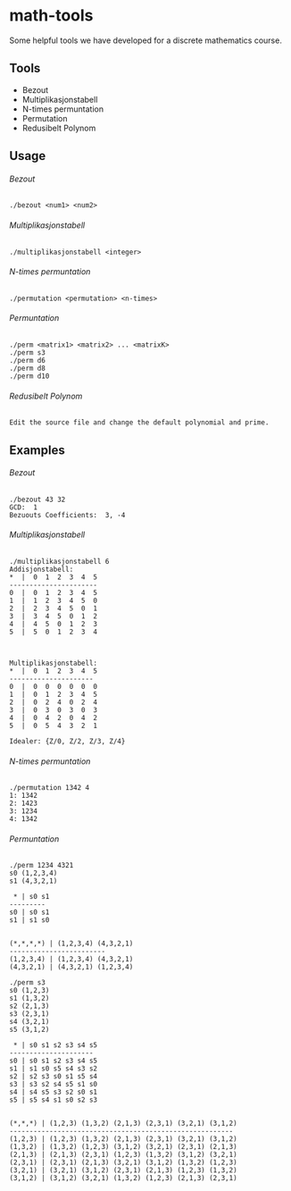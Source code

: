 # math-tools
Some helpful tools we have developed for a discrete mathematics course.

## Tools
* Bezout
* Multiplikasjonstabell
* N-times permuntation
* Permutation
* Redusibelt Polynom

## Usage
###### Bezout
```
./bezout <num1> <num2>
```

###### Multiplikasjonstabell
```
./multiplikasjonstabell <integer>
```

###### N-times permuntation
```
./permutation <permutation> <n-times>
```

###### Permuntation
```
./perm <matrix1> <matrix2> ... <matrixK>
./perm s3
./perm d6
./perm d8
./perm d10
```

###### Redusibelt Polynom
```
Edit the source file and change the default polynomial and prime.
```

## Examples
###### Bezout
```
./bezout 43 32
GCD:  1
Bezuouts Coefficients:  3, -4
```

###### Multiplikasjonstabell
```
./multiplikasjonstabell 6
Addisjonstabell:
*  |  0  1  2  3  4  5
----------------------
0  |  0  1  2  3  4  5
1  |  1  2  3  4  5  0
2  |  2  3  4  5  0  1
3  |  3  4  5  0  1  2
4  |  4  5  0  1  2  3
5  |  5  0  1  2  3  4



Multiplikasjonstabell:
*  |  0  1  2  3  4  5  
---------------------
0  |  0  0  0  0  0  0  
1  |  0  1  2  3  4  5  
2  |  0  2  4  0  2  4  
3  |  0  3  0  3  0  3  
4  |  0  4  2  0  4  2  
5  |  0  5  4  3  2  1  

Idealer: {Z/0, Z/2, Z/3, Z/4}
```

###### N-times permuntation
```
./permutation 1342 4
1: 1342
2: 1423
3: 1234
4: 1342
```

###### Permuntation
```
./perm 1234 4321
s0 (1,2,3,4)
s1 (4,3,2,1)

 * | s0 s1 
---------
s0 | s0 s1 
s1 | s1 s0 


(*,*,*,*) | (1,2,3,4) (4,3,2,1) 
------------------------
(1,2,3,4) | (1,2,3,4) (4,3,2,1) 
(4,3,2,1) | (4,3,2,1) (1,2,3,4) 

```
```
./perm s3
s0 (1,2,3)
s1 (1,3,2)
s2 (2,1,3)
s3 (2,3,1)
s4 (3,2,1)
s5 (3,1,2)

 * | s0 s1 s2 s3 s4 s5 
---------------------
s0 | s0 s1 s2 s3 s4 s5 
s1 | s1 s0 s5 s4 s3 s2 
s2 | s2 s3 s0 s1 s5 s4 
s3 | s3 s2 s4 s5 s1 s0 
s4 | s4 s5 s3 s2 s0 s1 
s5 | s5 s4 s1 s0 s2 s3 


(*,*,*) | (1,2,3) (1,3,2) (2,1,3) (2,3,1) (3,2,1) (3,1,2) 
--------------------------------------------------------
(1,2,3) | (1,2,3) (1,3,2) (2,1,3) (2,3,1) (3,2,1) (3,1,2) 
(1,3,2) | (1,3,2) (1,2,3) (3,1,2) (3,2,1) (2,3,1) (2,1,3) 
(2,1,3) | (2,1,3) (2,3,1) (1,2,3) (1,3,2) (3,1,2) (3,2,1) 
(2,3,1) | (2,3,1) (2,1,3) (3,2,1) (3,1,2) (1,3,2) (1,2,3) 
(3,2,1) | (3,2,1) (3,1,2) (2,3,1) (2,1,3) (1,2,3) (1,3,2) 
(3,1,2) | (3,1,2) (3,2,1) (1,3,2) (1,2,3) (2,1,3) (2,3,1) 

```
